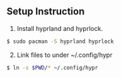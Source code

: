 ## Setup Instruction
1. Install hyprland and hyprlock. 
```sh
$ sudo pacman -S hyprland hyprlock
```
2. Link files to under ~/.config/hypr
```sh
$ ln -s $PWD/* ~/.config/hypr
```
